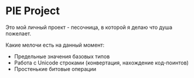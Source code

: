 # PIE Project
Это мой личный проект - песочница, в которой я делаю что душа пожелает.

Какие мелочи есть на данный момент:
* Предельные значения базовых типов
* Работа с Unicode строками (конвертация, нахождение код-поинтов)
* Простенькие битовые операции
